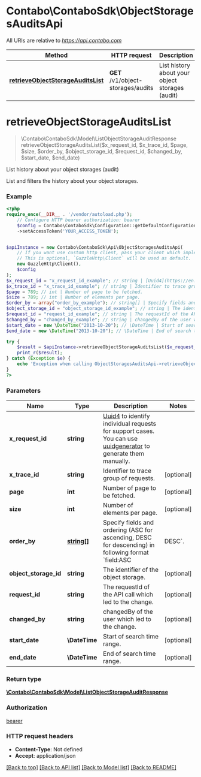 # Contabo\ContaboSdk\ObjectStoragesAuditsApi

All URIs are relative to *https://api.contabo.com*

Method | HTTP request | Description
------------- | ------------- | -------------
[**retrieveObjectStorageAuditsList**](ObjectStoragesAuditsApi.md#retrieveobjectstorageauditslist) | **GET** /v1/object-storages/audits | List history about your object storages (audit)

# **retrieveObjectStorageAuditsList**
> \Contabo\ContaboSdk\Model\ListObjectStorageAuditResponse retrieveObjectStorageAuditsList($x_request_id, $x_trace_id, $page, $size, $order_by, $object_storage_id, $request_id, $changed_by, $start_date, $end_date)

List history about your object storages (audit)

List and filters the history about your object storages.

### Example
```php
<?php
require_once(__DIR__ . '/vendor/autoload.php');
    // Configure HTTP bearer authorization: bearer
    $config = Contabo\ContaboSdk\Configuration::getDefaultConfiguration()
    ->setAccessToken('YOUR_ACCESS_TOKEN');


$apiInstance = new Contabo\ContaboSdk\Api\ObjectStoragesAuditsApi(
    // If you want use custom http client, pass your client which implements `GuzzleHttp\ClientInterface`.
    // This is optional, `GuzzleHttp\Client` will be used as default.
    new GuzzleHttp\Client(),
    $config
);
$x_request_id = "x_request_id_example"; // string | [Uuid4](https://en.wikipedia.org/wiki/Universally_unique_identifier#Version_4_(random)) to identify individual requests for support cases. You can use [uuidgenerator](https://www.uuidgenerator.net/version4) to generate them manually.
$x_trace_id = "x_trace_id_example"; // string | Identifier to trace group of requests.
$page = 789; // int | Number of page to be fetched.
$size = 789; // int | Number of elements per page.
$order_by = array("order_by_example"); // string[] | Specify fields and ordering (ASC for ascending, DESC for descending) in following format `field:ASC|DESC`.
$object_storage_id = "object_storage_id_example"; // string | The identifier of the object storage.
$request_id = "request_id_example"; // string | The requestId of the API call which led to the change.
$changed_by = "changed_by_example"; // string | changedBy of the user which led to the change.
$start_date = new \DateTime("2013-10-20"); // \DateTime | Start of search time range.
$end_date = new \DateTime("2013-10-20"); // \DateTime | End of search time range.

try {
    $result = $apiInstance->retrieveObjectStorageAuditsList($x_request_id, $x_trace_id, $page, $size, $order_by, $object_storage_id, $request_id, $changed_by, $start_date, $end_date);
    print_r($result);
} catch (Exception $e) {
    echo 'Exception when calling ObjectStoragesAuditsApi->retrieveObjectStorageAuditsList: ', $e->getMessage(), PHP_EOL;
}
?>
```

### Parameters

Name | Type | Description  | Notes
------------- | ------------- | ------------- | -------------
 **x_request_id** | **string**| [Uuid4](https://en.wikipedia.org/wiki/Universally_unique_identifier#Version_4_(random)) to identify individual requests for support cases. You can use [uuidgenerator](https://www.uuidgenerator.net/version4) to generate them manually. |
 **x_trace_id** | **string**| Identifier to trace group of requests. | [optional]
 **page** | **int**| Number of page to be fetched. | [optional]
 **size** | **int**| Number of elements per page. | [optional]
 **order_by** | [**string[]**](../Model/string.md)| Specify fields and ordering (ASC for ascending, DESC for descending) in following format &#x60;field:ASC|DESC&#x60;. | [optional]
 **object_storage_id** | **string**| The identifier of the object storage. | [optional]
 **request_id** | **string**| The requestId of the API call which led to the change. | [optional]
 **changed_by** | **string**| changedBy of the user which led to the change. | [optional]
 **start_date** | **\DateTime**| Start of search time range. | [optional]
 **end_date** | **\DateTime**| End of search time range. | [optional]

### Return type

[**\Contabo\ContaboSdk\Model\ListObjectStorageAuditResponse**](../Model/ListObjectStorageAuditResponse.md)

### Authorization

[bearer](../../README.md#bearer)

### HTTP request headers

 - **Content-Type**: Not defined
 - **Accept**: application/json

[[Back to top]](#) [[Back to API list]](../../README.md#documentation-for-api-endpoints) [[Back to Model list]](../../README.md#documentation-for-models) [[Back to README]](../../README.md)


